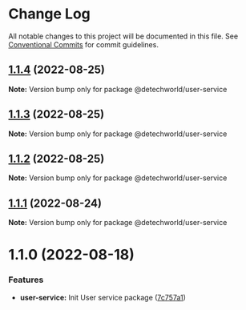 # Change Log

All notable changes to this project will be documented in this file.
See [Conventional Commits](https://conventionalcommits.org) for commit guidelines.

## [1.1.4](https://github.com/detechworld/tto-packages/compare/@detechworld/user-service@1.1.3...@detechworld/user-service@1.1.4) (2022-08-25)

**Note:** Version bump only for package @detechworld/user-service





## [1.1.3](https://github.com/detechworld/tto-packages/compare/@detechworld/user-service@1.1.2...@detechworld/user-service@1.1.3) (2022-08-25)

**Note:** Version bump only for package @detechworld/user-service





## [1.1.2](https://github.com/detechworld/tto-packages/compare/@detechworld/user-service@1.1.1...@detechworld/user-service@1.1.2) (2022-08-25)

**Note:** Version bump only for package @detechworld/user-service





## [1.1.1](https://github.com/detechworld/tto-packages/compare/@detechworld/user-service@1.1.0...@detechworld/user-service@1.1.1) (2022-08-24)

**Note:** Version bump only for package @detechworld/user-service





# 1.1.0 (2022-08-18)


### Features

* **user-service:** Init User service package ([7c757a1](https://github.com/detechworld/tto-packages/commit/7c757a1c97f2d5a31c2fce19673a9d29b9e8cf44))
